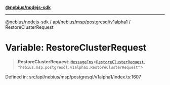 [**@nebius/nodejs-sdk**](../../../../../../README.md)

***

[@nebius/nodejs-sdk](../../../../../../README.md) / [api/nebius/msp/postgresql/v1alpha1](../README.md) / RestoreClusterRequest

# Variable: RestoreClusterRequest

> **RestoreClusterRequest**: [`MessageFns`](../../../../../../runtime/protos/core/interfaces/MessageFns.md)\<[`RestoreClusterRequest`](../interfaces/RestoreClusterRequest.md), `"nebius.msp.postgresql.v1alpha1.RestoreClusterRequest"`\>

Defined in: src/api/nebius/msp/postgresql/v1alpha1/index.ts:1607
